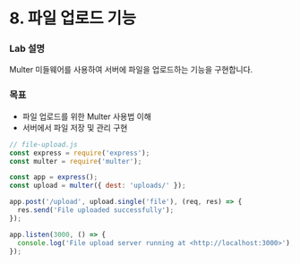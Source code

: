 # 8. 파일 업로드 기능

### Lab 설명

Multer 미들웨어를 사용하여 서버에 파일을 업로드하는 기능을 구현합니다.

### 목표

- 파일 업로드를 위한 Multer 사용법 이해
- 서버에서 파일 저장 및 관리 구현

```jsx
// file-upload.js
const express = require('express');
const multer = require('multer');

const app = express();
const upload = multer({ dest: 'uploads/' });

app.post('/upload', upload.single('file'), (req, res) => {
  res.send('File uploaded successfully');
});

app.listen(3000, () => {
  console.log('File upload server running at <http://localhost:3000>');
});
```